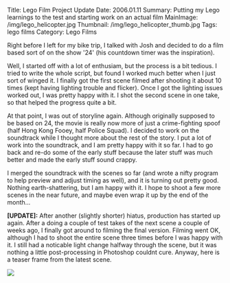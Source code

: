 Title: Lego Film Project Update
Date: 2006.01.11
Summary: Putting my Lego learnings to the test and starting work on an actual film
MainImage: /img/lego_helicopter.jpg
Thumbnail: /img/lego_helicopter_thumb.jpg
Tags: lego films
Category: Lego Films

Right before I left for my bike trip, I talked with Josh and decided to do a film based sort of on the show '24' (his countdown timer was the inspiration).

Well, I started off with a lot of enthusiam, but the process is a bit tedious. I tried to write the whole script, but found I worked much better when I just sort of winged it. I finally got the first scene filmed after shooting it about 10 times (kept having lighting trouble and flicker). Once I got the lighting issues worked out, I was pretty happy with it. I shot the second scene in one take, so that helped the progress quite a bit.

At that point, I was out of storyline again. Although originally supposed to be based on 24, the movie is really now more of just a crime-fighting spoof (half Hong Kong Fooey, half Police Squad). I decided to work on the soundtrack while I thought more about the rest of the story. I put a lot of work into the soundtrack, and I am pretty happy with it so far. I had to go back and re-do some of the early stuff because the later stuff was much better and made the early stuff sound crappy.

I merged the soundtrack with the scenes so far (and wrote a nifty program to help preview and adjust timing as well), and it is turning out pretty good. Nothing earth-shattering, but I am happy with it. I hope to shoot a few more scenes in the near future, and maybe even wrap it up by the end of the month...

**[UPDATE]:** After another (slightly shorter) hiatus, production has started up again. After a doing a couple of test takes of the next scene a couple of weeks ago, I finally got around to filming the final version. Filming went OK, although I had to shoot the entire scene three times before I was happy with it. I still had a noticable light change halfway through the scene, but it was nothing a little post-processing in Photoshop couldnt cure. Anyway, here is a teaser frame from the latest scene.

<p><img src="/img/lego/clip.jpg" class="smallimg" /></p>
